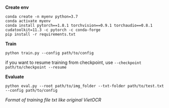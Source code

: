 **Create env**

```
conda create -n myenv python=3.7
conda activate myenv
conda install pytorch==1.8.1 torchvision==0.9.1 torchaudio==0.8.1 cudatoolkit=11.3 -c pytorch -c conda-forge
pip install -r requirements.txt
```

**Train**

`python train.py --config path/to/config`

if you want to resume training from checkpoint, use `--checkpoint path/to/checkpoint --resume`

**Evaluate**

`python eval.py --root path/to/img_folder --txt-folder path/to/test.txt --config path/to/config`


*Format of training file txt like original VietOCR*
